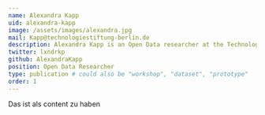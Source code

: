```yaml
---
name: Alexandra Kapp
uid: alexandra-kapp
image: /assets/images/alexandra.jpg
mail: Kapp@technologiestiftung-berlin.de
description: Alexandra Kapp is an Open Data researcher at the Technologiestiftung Berlin. She studied Computing in the Humanities at the Otto-Friedrich-Universität Bamberg. She focuses on how geo spatial data can effectively be provided as Open Data.
twitter: lxndrkp
github: AlexandraKapp
position: Open Data Researcher
type: publication # could also be "workshop", "dataset", "prototype"
order: 1
---
```



Das ist als content zu haben
